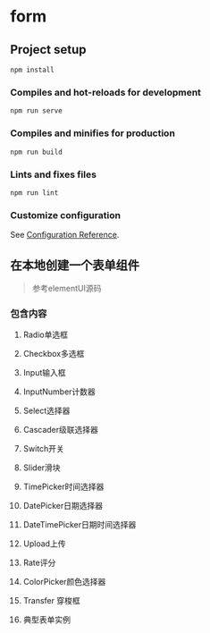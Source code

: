 # form

## Project setup
```
npm install
```

### Compiles and hot-reloads for development
```
npm run serve
```

### Compiles and minifies for production
```
npm run build
```

### Lints and fixes files
```
npm run lint
```

### Customize configuration
See [Configuration Reference](https://cli.vuejs.org/config/).

## 在本地创建一个表单组件

> 参考elementUI源码

### 包含内容
1. Radio单选框
2. Checkbox多选框
3. Input输入框
4. InputNumber计数器
5. Select选择器
6. Cascader级联选择器
7. Switch开关
8. Slider滑块
9. TimePicker时间选择器
10. DatePicker日期选择器
11. DateTimePicker日期时间选择器
12. Upload上传
13. Rate评分
14. ColorPicker颜色选择器
15. Transfer 穿梭框

16. 典型表单实例

